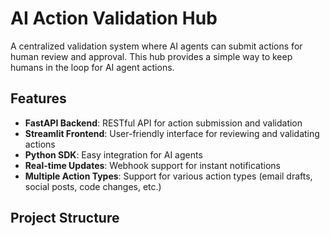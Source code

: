 # AI Action Validation Hub

A centralized validation system where AI agents can submit actions for human review and approval. This hub provides a simple way to keep humans in the loop for AI agent actions.

## Features

- **FastAPI Backend**: RESTful API for action submission and validation
- **Streamlit Frontend**: User-friendly interface for reviewing and validating actions
- **Python SDK**: Easy integration for AI agents
- **Real-time Updates**: Webhook support for instant notifications
- **Multiple Action Types**: Support for various action types (email drafts, social posts, code changes, etc.)

## Project Structure 
